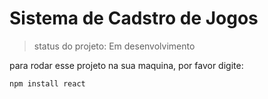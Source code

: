 <h1> Sistema de Cadstro de Jogos </h1>

> status do projeto: Em desenvolvimento 

para rodar esse projeto na sua maquina, por favor digite:

```
npm install react
```
